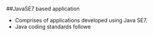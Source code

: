 ##JavaSE7 based application

- Comprises of applications developed using Java SE7. 
- Java coding standards followe
